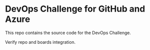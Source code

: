 # DevOps Challenge for GitHub and Azure

This repo contains the source code for the DevOps Challenge.

Verify repo and boards integration.

